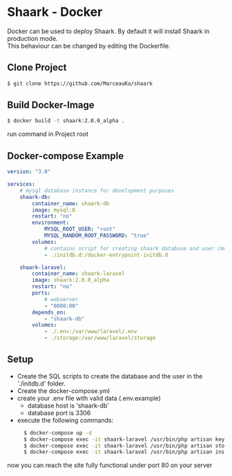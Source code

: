 # Shaark - Docker

Docker can be used to deploy Shaark. By default it will install Shaark in production mode.  
This behaviour can be changed by editing the Dockerfile.  

## Clone Project
```bash
$ git clone https://github.com/MarceauKa/shaark
```

## Build Docker-Image
```bash
$ docker build -t shaark:2.0.0_alpha .
```
run command in Project root

## Docker-compose Example
```yml
version: "3.0"

services:
    # mysql database instance for development purposes
    shaark-db:
        container_name: shaark-db
        image: mysql:8
        restart: "no"
        environment:
            MYSQL_ROOT_USER: "root"
            MYSQL_RANDOM_ROOT_PASSWORD: "true"
        volumes:
            # contains script for creating shaark database and user (must be self created)
            - ./initdb.d:/docker-entrypoint-initdb.d

    shaark-laravel:
        container_name: shaark-laravel
        image: shaark:2.0.0_alpha
        restart: "no"
        ports:
            # webserver
            - "8080:80"
        depends_on:
            - "shaark-db"
        volumes:
            - ./.env:/var/www/laravel/.env
            - ./storage:/var/www/laravel/storage

```

## Setup

- Create the SQL scripts to create the database and the user in the './initdb.d' folder.
- Create the docker-compose.yml
- create your .env file with valid data (.env.example)
  - database host is 'shaark-db'
  - database port is 3306
- execute the following commands:
  ```bash
    $ docker-compose up -d
    $ docker-compose exec -it shaark-laravel /usr/bin/php artisan key:generate
    $ docker-compose exec -it shaark-laravel /usr/bin/php artisan storage:link
    $ docker-compose exec -it shaark-laravel /usr/bin/php artisan install
  ```

now you can reach the site fully functional under port 80 on your server
